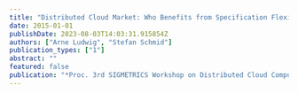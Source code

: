 ```yaml
---
title: "Distributed Cloud Market: Who Benefits from Specification Flexibilities?"
date: 2015-01-01
publishDate: 2023-08-03T14:03:31.915854Z
authors: ["Arne Ludwig", "Stefan Schmid"]
publication_types: ["1"]
abstract: ""
featured: false
publication: "*Proc. 3rd SIGMETRICS Workshop on Distributed Cloud Computing (DCC) and Special Issue ACM Performance Evaluation Review (PER)*"
---
```


